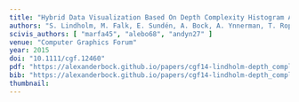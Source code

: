 ```yaml
---
title: "Hybrid Data Visualization Based On Depth Complexity Histogram Analysis"
authors: "S. Lindholm, M. Falk, E. Sundén, A. Bock, A. Ynnerman, T. Ropinski"
scivis_authors: [ "marfa45", "alebo68", "andyn27" ]
venue: "Computer Graphics Forum"
year: 2015
doi: "10.1111/cgf.12460"
pdf: "https://alexanderbock.github.io/papers/cgf14-lindholm-depth_complexity.pdf"
bib: "https://alexanderbock.github.io/papers/cgf14-lindholm-depth_complexity.bib"
thumbnail: 
---
```


